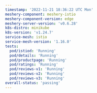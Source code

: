 ```yaml
---
timestamp: '2022-11-21 18:36:22 UTC Mon'
meshery-component: meshery-istio
meshery-component-version: edge
meshery-server-version: 'v0.6.28'
k8s-distro: minikube
k8s-version: 'v1.24.7'
service-mesh: istio
service-mesh-version: '1.16.0'
tests:
  pod/istiod: 'Running'
  pod/details: 'Running'
  pod/productpage: 'Running'
  pod/ratings: 'Running'
  pod/reviews-v1: 'Running'
  pod/reviews-v2: 'Running'
  pod/reviews-v3: 'Running'
overall-status: 'passing'
---
```

